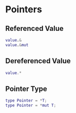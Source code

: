 # Pointers


## Referenced Value
```m
value.&
value.&mut
```

## Dereferenced Value
```m
value.*
```

## Pointer Type
```m
type Pointer = *T;
type Pointer = *mut T;
```